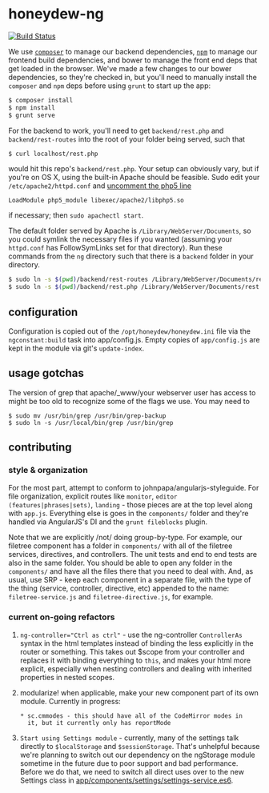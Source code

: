 # honeydew-ng #

[![Build Status](https://travis-ci.org/gempesaw/honeydew-ng.png?branch=master)](https://travis-ci.org/gempesaw/honeydew-ng)

We use [`composer`] to manage our backend dependencies, [`npm`] to
manage our frontend build dependencies, and bower to manage the front
end deps that get loaded in the browser. We've made a few changes to
our bower dependencies, so they're checked in, but you'll need to
manually install the `composer` and `npm` deps before using `grunt` to
start up the app:

[`composer`]: https://getcomposer.org/
[`npm`]: https://www.npmjs.com/

```bash
$ composer install
$ npm install
$ grunt serve
```

For the backend to work, you'll need to get `backend/rest.php` and
`backend/rest-routes` into the root of your folder being served, such
that

```bash
$ curl localhost/rest.php
```

would hit this repo's `backend/rest.php`. Your setup can obviously
vary, but if you're on OS X, using the built-in Apache should be
feasible. Sudo edit your `/etc/apache2/httpd.conf` and [uncomment the
php5 line][uncomment]

```
LoadModule php5_module libexec/apache2/libphp5.so
```

if necessary; then `sudo apachectl start`.

The default folder served by Apache is `/Library/WebServer/Documents`,
so you could symlink the necessary files if you wanted (assuming your
`httpd.conf` has FollowSymLinks set for that directory). Run these
commands from the `ng` directory such that there is a `backend` folder
in your directory.

```bash
$ sudo ln -s $(pwd)/backend/rest-routes /Library/WebServer/Documents/rest-routes
$ sudo ln -s $(pwd)/backend/rest.php /Library/WebServer/Documents/rest.php
```

[uncomment]: http://coolestguidesontheplanet.com/get-apache-mysql-php-phpmyadmin-working-osx-10-9-mavericks/

## configuration

Configuration is copied out of the `/opt/honeydew/honeydew.ini` file
via the `ngconstant:build` task into app/config.js. Empty copies of
`app/config.js` are kept in the module via git's `update-index`.

## usage gotchas

The version of grep that apache/_www/your webserver user has access to
might be too old to recognize some of the flags we use. You may need
to

    $ sudo mv /usr/bin/grep /usr/bin/grep-backup
    $ sudo ln -s /usr/local/bin/grep /usr/bin/grep

## contributing

### style & organization

For the most part, attempt to conform to
johnpapa/angularjs-styleguide. For file organization, explicit routes
like `monitor`, `editor (features|phrases|sets)`, `landing` - those
pieces are at the top level along with `app.js`. Everything else is
goes in the `components/` folder and they're handled via AngularJS's
DI and the `grunt fileblocks` plugin.

Note that we are explicitly /not/ doing group-by-type. For example,
our filetree component has a folder in `components/` with all of the
filetree services, directives, and controllers. The unit tests and end
to end tests are also in the same folder. You should be able to open
any folder in the `components/` and have all the files there that you
need to deal with. And, as usual, use SRP - keep each component in a
separate file, with the type of the thing (service, controller,
directive, etc) appended to the name: `filetree-service.js` and
`filetree-directive.js`, for example.

### current on-going refactors

1. `ng-controller="Ctrl as ctrl"` - use the ng-controller
   `ControllerAs` syntax in the html templates instead of binding the
   less explicitly in the router or something. This takes out $scope
   from your controller and replaces it with binding everything to
   `this`, and makes your html more explicit, especially when nesting
   controllers and dealing with inherited properties in nested scopes.

2. modularize! when applicable, make your new component part of its
   own module. Currently in progress:

       * sc.cmmodes - this should have all of the CodeMirror modes in
         it, but it currently only has reportMode

3. `Start using Settings module` - currently, many of the settings
   talk directly to `$localStorage` and `$sessionStorage`. That's
   unhelpful because we're planning to switch out our dependency on
   the ngStorage module sometime in the future due to poor support and
   bad performance. Before we do that, we need to switch all direct
   uses over to the new Settings class in
   [app/components/settings/settings-service.es6][settings].

[settings]: app/components/settings/settings-service.es6
